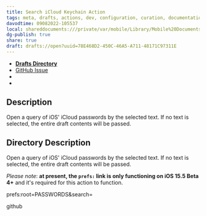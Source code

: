 ```yaml
---
title: Search iCloud Keychain Action
tags: meta, drafts, actions, dev, configuration, curation, documentation
davodtime: 09082022-105537
local: shareddocuments:///private/var/mobile/Library/Mobile%20Documents/iCloud~md~obsidian/Documents/OBSHIDDIAN/drafts/78E468D2-450C-46A5-A711-48171C97311E.md
dg-publish: true
share: true
draft: drafts://open?uuid=78E468D2-450C-46A5-A711-48171C97311E
---
```

- [**Drafts Directory**](https://directory.getdrafts.com/a/1z8)
- [GitHub Issue](https://github.com/extratone/drafts/issues/51)
- 
-  

## Description

Open a query of iOS' iCloud passwords by the selected text. If no text is selected, the entire draft contents will be passed.

## Directory Description

Open a query of iOS' iCloud passwords by the selected text. If no text is selected, the entire draft contents will be passed.

*Please note*: **at present, the `prefs:` link is only functioning on iOS 15.5 Beta 4+** and it's required for this action to function.

prefs:root=PASSWORDS&search=

github